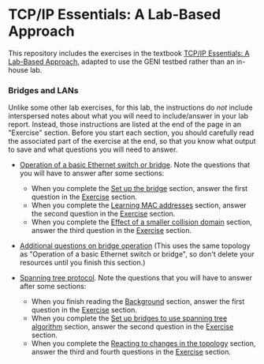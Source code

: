 # TCP/IP Essentials: A Lab-Based Approach

This repository includes the exercises in the textbook [TCP/IP Essentials: A Lab-Based Approach](https://www.amazon.com/TCP-IP-Essentials-Lab-Based-Approach/dp/052160124X), adapted to use the GENI testbed rather than an in-house lab.

### Bridges and LANs

Unlike some other lab exercises, for this lab, the instructions do *not* include interspersed notes about what you will need to include/answer in your lab report. Instead, those instructions are listed at the end of the page in an "Exercise" section. Before you start each section, you should carefully read the associated part of the exercise at the end, so that you know what output to save and what questions you will need to answer.

* [Operation of a basic Ethernet switch or bridge](https://witestlab.poly.edu/blog/basic-ethernet-switch-operation/). Note the questions that you will have to answer after some sections:
  * When you complete the [Set up the bridge](https://witestlab.poly.edu/blog/basic-ethernet-switch-operation/#setupthebridge) section, answer the first question in the [Exercise](https://witestlab.poly.edu/blog/basic-ethernet-switch-operation/#exercise) section.
  * When you complete the [Learning MAC addresses](https://witestlab.poly.edu/blog/basic-ethernet-switch-operation/#learningmacaddresses) section, answer the second question in the [Exercise](https://witestlab.poly.edu/blog/basic-ethernet-switch-operation/#exercise) section.
  * When you complete the [Effect of a smaller collision domain](https://witestlab.poly.edu/blog/basic-ethernet-switch-operation/#effectofasmallercollisiondomain) section, answer the third question in the [Exercise](https://witestlab.poly.edu/blog/basic-ethernet-switch-operation/#exercise) section.

* [Additional questions on bridge operation](3-5-simple-bridge.md) (This uses the same topology as "Operation of a basic Ethernet switch or bridge", so don't delete your resources until you finish this section.)
* [Spanning tree protocol](https://witestlab.poly.edu/blog/the-spanning-tree-protocol/).  Note the questions that you will have to answer after some sections:
  * When you finish reading the [Background](https://witestlab.poly.edu/blog/the-spanning-tree-protocol/#background) section, answer the first question in the [Exercise](https://witestlab.poly.edu/blog/the-spanning-tree-protocol/#exercise) section.
  * When you complete the [Set up bridges to use spanning tree algorithm](https://witestlab.poly.edu/blog/the-spanning-tree-protocol/#setupbridgestousespanningtreealgorithm) section, answer the second question in the [Exercise](https://witestlab.poly.edu/blog/the-spanning-tree-protocol/#exercise) section.
  * When you complete the [Reacting to changes in the topology](https://witestlab.poly.edu/blog/the-spanning-tree-protocol/#reactingtochangesinthetopology) section, answer the third and fourth questions in the [Exercise](https://witestlab.poly.edu/blog/the-spanning-tree-protocol/#exercise) section.

   

